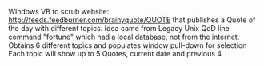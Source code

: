 Windows VB to scrub website: http://feeds.feedburner.com/brainyquote/QUOTE that publishes a Quote of the day with different topics.
Idea came from Legacy Unix QoD line command "fortune" which had a local database, not from the internet.
Obtains 6 different topics and populates window pull-down for selection
Each topic will show up to 5 Quotes, current date and previous 4
